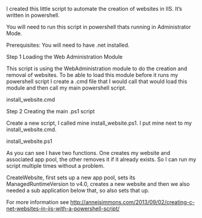 I created this little script to automate the creation of websites in IIS. It’s written in powershell.

You will need to run this script in powershell thats running in Administrator Mode.

Prerequisites:
You will need to have .net installed.

Step 1 Loading the Web Administration Module

This script is using the WebAdministration module to do the creation and removal of websites. To be able to load this module before it runs my powershell script I create a .cmd file that I would call that would load this module and then call my main powershell script.

install_website.cmd

Step 2 Creating the main .ps1 script

Create a new script, I called mine install_website.ps1. I put mine next to my install_website.cmd.

install_website.ps1


As you can see I have two functions. One creates my website and associated app pool, the other removes it if it already exists. So I can run my script multiple times without a problem.

CreateWebsite, first sets up a new app pool, sets its ManagedRuntimeVersion to v4.0, creates a new website and then we also needed a sub application below that, so also sets that up.

For more information see http://annejsimmons.com/2013/09/02/creating-c-net-websites-in-iis-with-a-powershell-script/